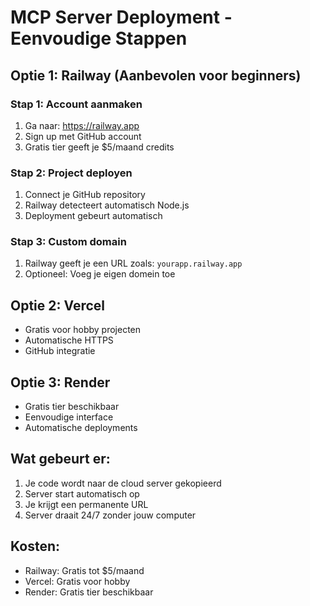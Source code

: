 # MCP Server Deployment - Eenvoudige Stappen

## Optie 1: Railway (Aanbevolen voor beginners)

### Stap 1: Account aanmaken
1. Ga naar: https://railway.app
2. Sign up met GitHub account
3. Gratis tier geeft je $5/maand credits

### Stap 2: Project deployen
1. Connect je GitHub repository
2. Railway detecteert automatisch Node.js
3. Deployment gebeurt automatisch

### Stap 3: Custom domain
1. Railway geeft je een URL zoals: `yourapp.railway.app`
2. Optioneel: Voeg je eigen domein toe

## Optie 2: Vercel
- Gratis voor hobby projecten
- Automatische HTTPS
- GitHub integratie

## Optie 3: Render
- Gratis tier beschikbaar
- Eenvoudige interface
- Automatische deployments

## Wat gebeurt er:
1. Je code wordt naar de cloud server gekopieerd
2. Server start automatisch op
3. Je krijgt een permanente URL
4. Server draait 24/7 zonder jouw computer

## Kosten:
- Railway: Gratis tot $5/maand
- Vercel: Gratis voor hobby
- Render: Gratis tier beschikbaar
